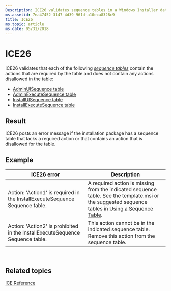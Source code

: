 ```yaml
---
Description: ICE26 validates sequence tables in a Windows Installer database.
ms.assetid: 7ea47452-3147-4d39-961d-a10eca8328c9
title: ICE26
ms.topic: article
ms.date: 05/31/2018
---
```


# ICE26

ICE26 validates that each of the following [*sequence tables*](s-gly.md) contain the actions that are required by the table and does not contain any actions disallowed in the table:

-   [AdminUISequence table](adminuisequence-table.md)
-   [AdminExecuteSequence table](adminexecutesequence-table.md)
-   [InstallUISequence table](installuisequence-table.md)
-   [InstallExecuteSequence table](installexecutesequence-table.md)

## Result

ICE26 posts an error message if the installation package has a sequence table that lacks a required action or that contains an action that is disallowed for the table.

## Example



| ICE26 error                                                                   | Description                                                                                                                                                                    |
|-------------------------------------------------------------------------------|--------------------------------------------------------------------------------------------------------------------------------------------------------------------------------|
| Action: 'Action1' is required in the InstallExecuteSequence Sequence table.   | A required action is missing from the indicated sequence table. See the template.msi or the suggested sequence tables in [Using a Sequence Table](using-a-sequence-table.md). |
| Action: 'Action2' is prohibited in the InstallExecuteSequence Sequence table. | This action cannot be in the indicated sequence table. Remove this action from the sequence table.                                                                             |



 

## Related topics

<dl> <dt>

[ICE Reference](ice-reference.md)
</dt> </dl>

 

 



